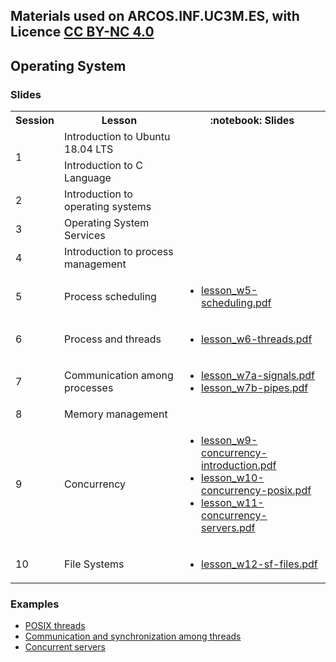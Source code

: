 ## Materials used on ARCOS.INF.UC3M.ES, with Licence [CC BY-NC 4.0](http://creativecommons.org/licenses/by-nc/4.0/) 

## Operating System

### Slides

<html>
 <small>
 <table>
  <tr><th>Session</th><th>Lesson</th><th>:notebook: Slides</th></tr>
  <tr><td rowspan="2">1</td>
      <td>Introduction to Ubuntu 18.04 LTS</td>
      <td><ul>
      </ul></td>
  </tr>
  <tr><td>Introduction to C Language</td>
      <td><ul>
      </ul></td>
  </tr>
  <tr><td>2</td>
      <td>Introduction to operating systems</td>
      <td><ul>
      </ul></td>
  </tr>
  <tr><td>3</td>
      <td>Operating System Services</td>
      <td><ul>
      </ul></td>
  </tr>
  <tr><td>4</td>
      <td>Introduction to process management</td>
      <td><ul>
      </ul></td>
  </tr>
  <tr><td>5</td>
      <td>Process scheduling</td>
      <td><ul>
        <li> <a href="https://acaldero.github.io/uc3m_os/slides/lesson_w5-scheduling.pdf">lesson_w5-scheduling.pdf</a> </li>
      </ul></td>
  </tr>
  <tr><td>6</td>
      <td>Process and threads</td>
      <td><ul>
        <li> <a href="https://acaldero.github.io/uc3m_os/slides/lesson_w6-threads.pdf">lesson_w6-threads.pdf</a> </li>
      </ul></td>
  </tr>
  <tr><td>7</td>
      <td>Communication among processes</td>
      <td><ul>
        <li> <a href="https://acaldero.github.io/uc3m_os/slides/lesson_w7a-signals.pdf">lesson_w7a-signals.pdf</a> </li>
        <li> <a href="https://acaldero.github.io/uc3m_os/slides/lesson_w7b-pipes.pdf">lesson_w7b-pipes.pdf</a> </li>
      </ul></td>
  </tr>
  <tr><td>8</td>
      <td>Memory management</td>
      <td><ul>
      </ul></td>
  </tr>
  <tr><td>9</td>
      <td>Concurrency</td>
      <td><ul>
        <li> <a href="https://acaldero.github.io/uc3m_os/slides/lesson_w9-concurrency-introduction.pdf">lesson_w9-concurrency-introduction.pdf</a> </li>
        <li> <a href="https://acaldero.github.io/uc3m_os/slides/lesson_w10-concurrency-posix.pdf">lesson_w10-concurrency-posix.pdf</a> </li>
        <li> <a href="https://acaldero.github.io/uc3m_os/slides/lesson_w11-concurrency-server.pdf">lesson_w11-concurrency-servers.pdf</a> </li>
      </ul></td>
  </tr>
  <tr><td>10</td>
      <td>File Systems</td>
      <td><ul>
        <li> <a href="https://acaldero.github.io/uc3m_os/slides/lesson_w12-sf-files.pdf">lesson_w12-sf-files.pdf</a> </li>
      </ul></td>
  </tr>
 </table>
 </small>
</html>


### Examples

 * <a href="https://github.com/acaldero/uc3m_os/blob/main/examples/README.md#posix-threads">POSIX threads</a>
 * <a href="https://github.com/acaldero/uc3m_os/blob/main/examples/README.md#communication-and-synchronization-among-threads">Communication and synchronization among threads</a>
 * <a href="https://github.com/acaldero/uc3m_os/blob/main/examples/README.md#concurrent-servers">Concurrent servers</a>

